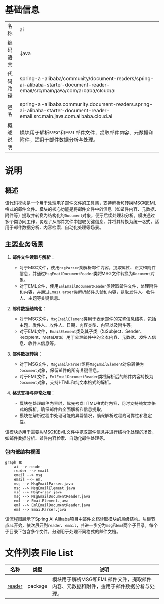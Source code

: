 # 基础信息

|      |      |
|------|------|
| 名称 | ai |
| 编码语言 | .java |
| 代码路径 | spring-ai-alibaba/community/document-readers/spring-ai-alibaba-starter-document-reader-email/src/main/java/com/alibaba/cloud/ai |
| 包名 | spring-ai-alibaba.community.document-readers.spring-ai-alibaba-starter-document-reader-email.src.main.java.com.alibaba.cloud.ai |
| 概述说明 | 模块用于解析MSG和EML邮件文件，提取邮件内容、元数据和附件，适用于邮件数据分析与处理。 |

# 说明

## 概述
该代码模块是一个用于处理电子邮件文件的工具集，支持解析和转换MSG和EML格式的邮件文件。模块的核心功能是将邮件文件中的信息（如邮件内容、元数据、附件等）提取并转换为结构化的`Document`对象，便于后续处理和分析。模块通过多个类协同工作，实现了从邮件文件中提取关键信息，并将其转换为统一格式，适用于邮件数据分析、内容检索、自动化处理等场景。

## 主要业务场景
1. **邮件文件读取与解析**：
   - 对于MSG文件，使用`MsgParser`类解析邮件内容，提取属性、正文和附件信息，并通过`MsgEmailDocumentReader`类将MSG文件转换为`Document`对象。
   - 对于EML文件，使用`EmlEmailDocumentReader`类读取邮件文件，处理附件和内容，并通过`EmailParser`类解析邮件头部和内容，提取发件人、收件人、主题等关键信息。

2. **邮件数据结构化**：
   - 对于MSG文件，`MsgEmailElement`类用于表示邮件的完整信息结构，包括主题、发件人、收件人、日期、内容类型、内容以及附件等。
   - 对于EML文件，`EmailElement`类及其子类（如Subject、Sender、Recipient、MetaData）用于处理邮件中的文本内容、元数据、发件人信息、收件人信息等。

3. **邮件数据转换**：
   - 对于MSG文件，`MsgEmailParser`类将`MsgEmailElement`对象转换为`Document`对象，保留邮件的所有关键信息。
   - 对于EML文件，`EmlEmailDocumentReader`类将解析后的邮件内容转换为`Document`对象，支持HTML和纯文本格式的解析。

4. **格式支持与异常处理**：
   - 模块在处理邮件内容时，优先考虑HTML格式的内容，同时支持纯文本格式的解析，确保邮件的全面解析和信息提取。
   - 模块在解析过程中处理可能的异常情况，确保解析过程的可靠性和稳定性。

该模块适用于需要从MSG和EML文件中提取邮件信息并进行结构化处理的场景，如邮件数据分析、邮件内容检索、自动化邮件处理等。


### 包内部结构视图

```mermaid
graph TD
    ai --> reader
    reader --> email
    email --> msg
    email --> eml
    msg --> MsgEmailParser.java
    msg --> MsgEmailElement.java
    msg --> MsgParser.java
    msg --> MsgEmailDocumentReader.java
    eml --> EmailElement.java
    eml --> EmlEmailDocumentReader.java
    eml --> EmailParser.java
```

该流程图展示了Spring AI Alibaba项目中邮件文档读取模块的层级结构。从根节点`ai`开始，依次展开到`reader`、`email`，并进一步分为`msg`和`eml`两个子目录。每个子目录下包含多个文件，分别用于处理不同格式的邮件文档。

# 文件列表 File List

| 名称   | 类型  | 说明 |
|-------|------|-------------|
| [reader](reader/_module.md) | package | 模块用于解析MSG和EML邮件文件，提取邮件内容、元数据和附件，适用于邮件数据分析与处理。 |


